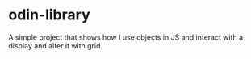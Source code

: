 # odin-library
A simple project that shows how I use objects in JS and interact with a display and alter it with grid.

